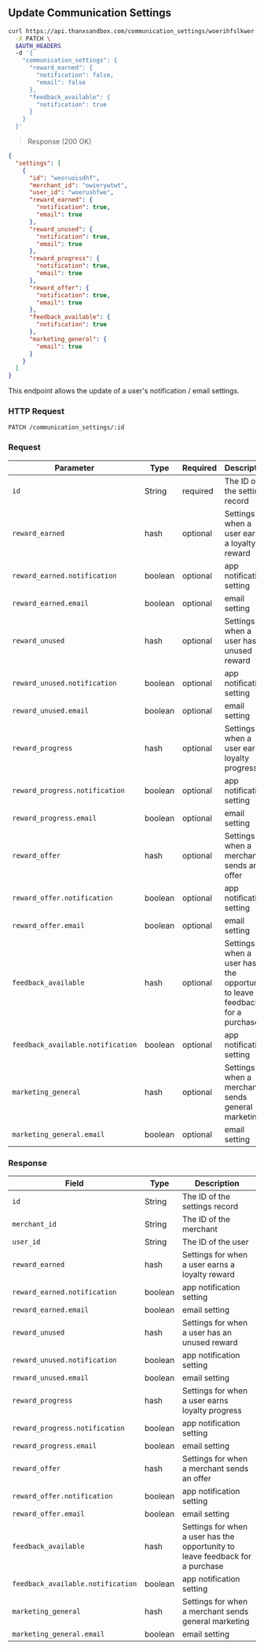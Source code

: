 ## Update Communication Settings

```bash
curl https://api.thanxsandbox.com/communication_settings/woerihfslkwer \
  -X PATCH \
  $AUTH_HEADERS
  -d '{
    "communication_settings": {
      "reward_earned": {
        "notification": false,
        "email": false
      },
      "feedback_available": {
        "notification": true
      }
    }
  }'
```

> Response (200 OK)

```json
{
  "settings": [
    {
      "id": "weoruoisdhf",
      "merchant_id": "owierywtwt",
      "user_id": "woerushfwe",
      "reward_earned": {
        "notification": true,
        "email": true
      },
      "reward_unused": {
        "notification": true,
        "email": true
      },
      "reward_progress": {
        "notification": true,
        "email": true
      },
      "reward_offer": {
        "notification": true,
        "email": true
      },
      "feedback_available": {
        "notification": true
      },
      "marketing_general": {
        "email": true
      }
    }
  ]
}
```

This endpoint allows the update of a user's notification / email settings.

### HTTP Request

`PATCH /communication_settings/:id`

### Request

Parameter | Type | Required | Description
--------- | ---- | -------- | -----------
`id` | String | required | The ID of the settings record
`reward_earned` | hash | optional | Settings for when a user earns a loyalty reward
`reward_earned.notification` | boolean | optional | app notification setting
`reward_earned.email` | boolean | optional | email setting
`reward_unused` | hash | optional | Settings for when a user has an unused reward
`reward_unused.notification` | boolean | optional | app notification setting
`reward_unused.email` | boolean | optional | email setting
`reward_progress` | hash | optional | Settings for when a user earns loyalty progress
`reward_progress.notification` | boolean | optional | app notification setting
`reward_progress.email` | boolean | optional | email setting
`reward_offer` | hash | optional | Settings for when a merchant sends an offer
`reward_offer.notification` | boolean | optional | app notification setting
`reward_offer.email` | boolean | optional | email setting
`feedback_available` | hash | optional | Settings for when a user has the opportunity to leave feedback for a purchase
`feedback_available.notification` | boolean | optional | app notification setting
`marketing_general` | hash | optional | Settings for when a merchant sends general marketing
`marketing_general.email` | boolean | optional | email setting

### Response

Field | Type | Description
----- | ---- | -----------
`id` | String | The ID of the settings record
`merchant_id` | String | The ID of the merchant
`user_id` | String | The ID of the user
`reward_earned` | hash | Settings for when a user earns a loyalty reward
`reward_earned.notification` | boolean | app notification setting
`reward_earned.email` | boolean | email setting
`reward_unused` | hash | Settings for when a user has an unused reward
`reward_unused.notification` | boolean | app notification setting
`reward_unused.email` | boolean | email setting
`reward_progress` | hash | Settings for when a user earns loyalty progress
`reward_progress.notification` | boolean | app notification setting
`reward_progress.email` | boolean | email setting
`reward_offer` | hash | Settings for when a merchant sends an offer
`reward_offer.notification` | boolean | app notification setting
`reward_offer.email` | boolean | email setting
`feedback_available` | hash | Settings for when a user has the opportunity to leave feedback for a purchase
`feedback_available.notification` | boolean | app notification setting
`marketing_general` | hash | Settings for when a merchant sends general marketing
`marketing_general.email` | boolean | email setting
